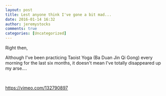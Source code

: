 ```yaml
---
layout: post
title: Lest anyone think I've gone a bit mad...
date: 2016-01-14 16:32
author: jeremystocks
comments: true
categories: [Uncategorized]
---
```

Right then,

Although I've been practicing Taoist Yoga (Ba Duan Jin Qi Gong) every morning for the last six months, it doesn't mean I've totally disappeared up my arse....

&nbsp;

https://vimeo.com/132790897

